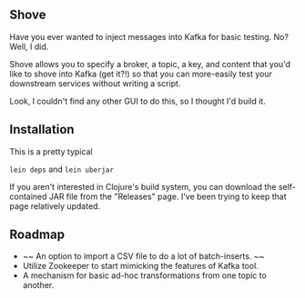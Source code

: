 ## Shove


Have you ever wanted to inject messages into Kafka for basic testing.  No?  Well, I did. 

Shove allows you to specify a broker, a topic, a key, and content that you'd like to shove into Kafka (get it?!) so that you can more-easily test your downstream services without writing a script.  

Look, I couldn't find any other GUI to do this, so I thought I'd build it. 


## Installation

This is a pretty typical 

`lein deps` and `lein uberjar`


If you aren't interested in Clojure's build system, you can download the self-contained JAR file from the "Releases" page. I've been trying to keep that page relatively updated. 


## Roadmap

- ~~ An option to import a CSV file to do a lot of batch-inserts. ~~
- Utilize Zookeeper to start mimicking the features of Kafka tool. 
- A mechanism for basic ad-hoc transformations from one topic to another. 
